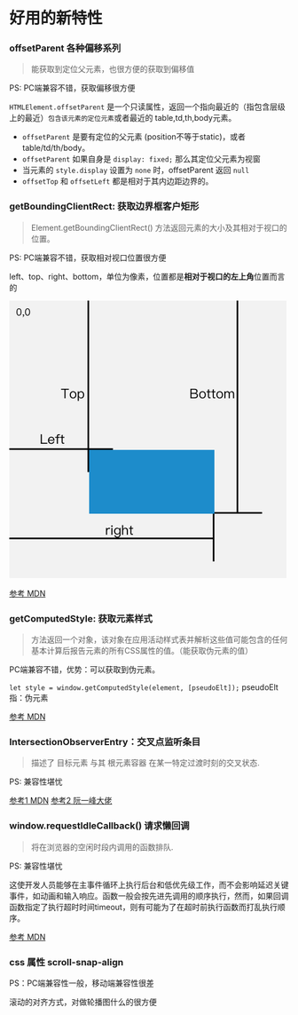 # 好用的新特性

### offsetParent 各种偏移系列

> 能获取到定位父元素，也很方便的获取到偏移值

PS: PC端兼容不错，获取偏移很方便

`HTMLElement.offsetParent` 是一个只读属性，返回一个指向最近的（指包含层级上的最近）`包含该元素的定位元素`或者最近的 table,td,th,body元素。
  * `offsetParent` 是要有定位的父元素 (position不等于static)，或者 table/td/th/body。
  * `offsetParent` 如果自身是 `display: fixed;` 那么其定位父元素为视窗
  * 当元素的 `style.display` 设置为 `none` 时，offsetParent 返回 `null` 
  * `offsetTop` 和 `offsetLeft` 都是相对于其内边距边界的。


### getBoundingClientRect: 获取边界框客户矩形

> Element.getBoundingClientRect() 方法返回元素的大小及其相对于视口的位置。

PS: PC端兼容不错，获取相对视口位置很方便

left、top、right、bottom，单位为像素，位置都是**相对于视口的左上角**位置而言的

![bounding](/md/img/bounding.png)

[参考 MDN](https://developer.mozilla.org/zh-CN/docs/Web/API/Element/getBoundingClientRect)



### getComputedStyle: 获取元素样式

> 方法返回一个对象，该对象在应用活动样式表并解析这些值可能包含的任何基本计算后报告元素的所有CSS属性的值。（能获取伪元素的值）

PC端兼容不错，优势：可以获取到伪元素。

`let style = window.getComputedStyle(element, [pseudoElt]);` pseudoElt指：伪元素

[参考 MDN](https://developer.mozilla.org/zh-CN/docs/Web/API/Window/getComputedStyle)



### IntersectionObserverEntry：交叉点监听条目

> 描述了 目标元素 与其 根元素容器 在某一特定过渡时刻的交叉状态.

PS: 兼容性堪忧

[参考1 MDN](https://developer.mozilla.org/zh-CN/docs/Web/API/IntersectionObserverEntry)
[参考2 阮一峰大佬](http://www.ruanyifeng.com/blog/2016/11/intersectionobserver_api.html)


### window.requestIdleCallback()  请求懒回调

> 将在浏览器的空闲时段内调用的函数排队.

PS: 兼容性堪忧

这使开发人员能够在主事件循环上执行后台和低优先级工作，而不会影响延迟关键事件，如动画和输入响应。函数一般会按先进先调用的顺序执行，然而，如果回调函数指定了执行超时时间timeout，则有可能为了在超时前执行函数而打乱执行顺序。

[参考 MDN](https://developer.mozilla.org/zh-CN/docs/Web/API/Window/requestIdleCallback)


### css 属性 scroll-snap-align

PS：PC端兼容性一般，移动端兼容性很差

滚动的对齐方式，对做轮播图什么的很方便